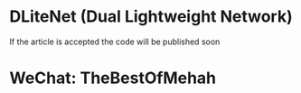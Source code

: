 # DLiteNet (Dual Lightweight Network)
If the article is accepted the code will be published soon

# **WeChat: TheBestOfMehah**

